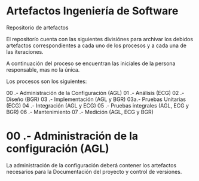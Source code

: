 # Artefactos Ingeniería de Software
Repositorio de artefactos

El repositorío cuenta con las siguientes divisiónes para archivar los debidos artefactos
correspondientes a cada uno de los procesos y a cada una de las iteraciones. 

A continuación del proceso se encuentran las iniciales de la persona responsable, mas no
la única. 

Los procesos son los siguientes:

00 .- Administración de la Configuración (AGL)
01 .- Análisis (ECG)
02 .- Diseño (BGR)
03 .- Implementación (AGL y BGR)
03a.- Pruebas Unitarias (ECG)
04 .- Integración (AGL y ECG)
05 .- Pruebas integrales (AGL, ECG y BGR)
06 .- Mantenimiento 
07 .- Medición (AGL, ECG y BGR)

# 00 .- Administración de la configuración (AGL)

La administración de la configuración deberá contener los artefactos necesarios para la 
Documentación del proyecto y control de versiones. 

